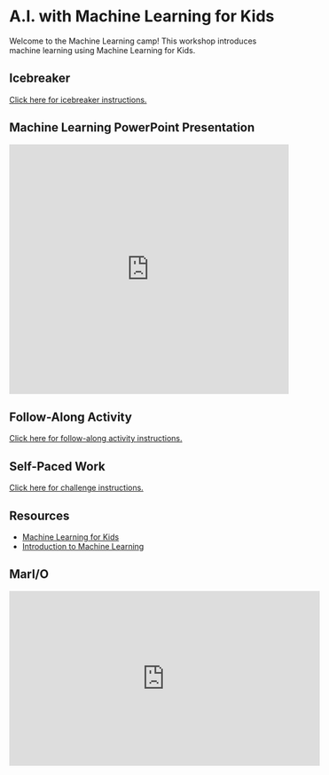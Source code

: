 # A.I. with Machine Learning for Kids
Welcome to the Machine Learning camp! This workshop introduces machine learning using Machine Learning for Kids.

## Icebreaker
[Click here for icebreaker instructions.](Icebreaker.md)

## Machine Learning PowerPoint Presentation
<iframe src='https://view.officeapps.live.com/op/embed.aspx?src=https://hytechcamps.github.io/machine-learning/MachineLearning.pptx' width='100%' height='450px' frameborder='0'></iframe>

## Follow-Along Activity
[Click here for follow-along activity instructions.](FollowAlong.md)

## Self-Paced Work
[Click here for challenge instructions.](Challenges.md)

## Resources
- [Machine Learning for Kids](https://machinelearningforkids.co.uk/)
- [Introduction to Machine Learning](https://towardsdatascience.com/machine-learning-an-introduction-23b84d51e6d0)

## MarI/O

<iframe width="560" height="315" src="https://www.youtube.com/embed/qv6UVOQ0F44" frameborder="0" allow="accelerometer; autoplay; encrypted-media; gyroscope; picture-in-picture" allowfullscreen></iframe>